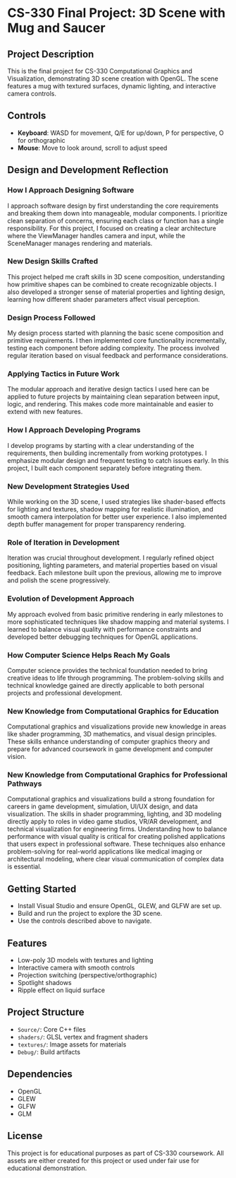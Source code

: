 # CS-330 Final Project: 3D Scene with Mug and Saucer

## Project Description
This is the final project for CS-330 Computational Graphics and Visualization, demonstrating 3D scene creation with OpenGL. The scene features a mug with textured surfaces, dynamic lighting, and interactive camera controls.

## Controls
- **Keyboard**: WASD for movement, Q/E for up/down, P for perspective, O for orthographic
- **Mouse**: Move to look around, scroll to adjust speed

## Design and Development Reflection

### How I Approach Designing Software
I approach software design by first understanding the core requirements and breaking them down into manageable, modular components. I prioritize clean separation of concerns, ensuring each class or function has a single responsibility. For this project, I focused on creating a clear architecture where the ViewManager handles camera and input, while the SceneManager manages rendering and materials.

### New Design Skills Crafted
This project helped me craft skills in 3D scene composition, understanding how primitive shapes can be combined to create recognizable objects. I also developed a stronger sense of material properties and lighting design, learning how different shader parameters affect visual perception.

### Design Process Followed
My design process started with planning the basic scene composition and primitive requirements. I then implemented core functionality incrementally, testing each component before adding complexity. The process involved regular iteration based on visual feedback and performance considerations.

### Applying Tactics in Future Work
The modular approach and iterative design tactics I used here can be applied to future projects by maintaining clean separation between input, logic, and rendering. This makes code more maintainable and easier to extend with new features.

### How I Approach Developing Programs
I develop programs by starting with a clear understanding of the requirements, then building incrementally from working prototypes. I emphasize modular design and frequent testing to catch issues early. In this project, I built each component separately before integrating them.

### New Development Strategies Used
While working on the 3D scene, I used strategies like shader-based effects for lighting and textures, shadow mapping for realistic illumination, and smooth camera interpolation for better user experience. I also implemented depth buffer management for proper transparency rendering.

### Role of Iteration in Development
Iteration was crucial throughout development. I regularly refined object positioning, lighting parameters, and material properties based on visual feedback. Each milestone built upon the previous, allowing me to improve and polish the scene progressively.

### Evolution of Development Approach
My approach evolved from basic primitive rendering in early milestones to more sophisticated techniques like shadow mapping and material systems. I learned to balance visual quality with performance constraints and developed better debugging techniques for OpenGL applications.

### How Computer Science Helps Reach My Goals
Computer science provides the technical foundation needed to bring creative ideas to life through programming. The problem-solving skills and technical knowledge gained are directly applicable to both personal projects and professional development.

### New Knowledge from Computational Graphics for Education
Computational graphics and visualizations provide new knowledge in areas like shader programming, 3D mathematics, and visual design principles. These skills enhance understanding of computer graphics theory and prepare for advanced coursework in game development and computer vision.

### New Knowledge from Computational Graphics for Professional Pathways
Computational graphics and visualizations build a strong foundation for careers in game development, simulation, UI/UX design, and data visualization. The skills in shader programming, lighting, and 3D modeling directly apply to roles in video game studios, VR/AR development, and technical visualization for engineering firms. Understanding how to balance performance with visual quality is critical for creating polished applications that users expect in professional software. These techniques also enhance problem-solving for real-world applications like medical imaging or architectural modeling, where clear visual communication of complex data is essential.

## Getting Started
- Install Visual Studio and ensure OpenGL, GLEW, and GLFW are set up.
- Build and run the project to explore the 3D scene.
- Use the controls described above to navigate.

## Features
- Low-poly 3D models with textures and lighting
- Interactive camera with smooth controls
- Projection switching (perspective/orthographic)
- Spotlight shadows
- Ripple effect on liquid surface

## Project Structure
- `Source/`: Core C++ files
- `shaders/`: GLSL vertex and fragment shaders
- `textures/`: Image assets for materials
- `Debug/`: Build artifacts

## Dependencies
- OpenGL
- GLEW
- GLFW
- GLM

## License
This project is for educational purposes as part of CS-330 coursework. All assets are either created for this project or used under fair use for educational demonstration.
